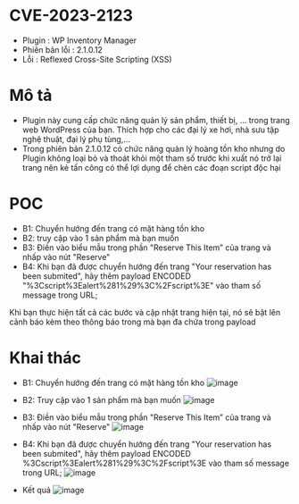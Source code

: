 # CVE-2023-2123

- Plugin : WP Inventory Manager
- Phiên bản lỗi : 2.1.0.12
- Lỗi : Reflexed Cross-Site Scripting (XSS)

# Mô tả

- Plugin này cung cấp chức năng quản lý sản phẩm, thiết bị, ... trong trang web WordPress của bạn. Thích hợp cho các đại lý xe hơi, nhà sưu tập nghệ thuật, đại lý phụ tùng,…
- Trong phiên bản 2.1.0.12 có chức năng quản lý hoàng tồn kho nhưng do Plugin không loại bỏ và thoát khỏi một tham số trước khi xuất nó trở lại trang nên kẻ tấn công có thể lợi dụng để chèn các đoạn script độc hại

# POC

- B1: Chuyển hướng đến trang có mặt hàng tồn kho
- B2: truy cập vào 1 sản phẩm mà bạn muốn
- B3: Điền vào biểu mẫu trong phần "Reserve This Item” của trang và nhấp vào nút "Reserve"
- B4: Khi bạn đã được chuyển hướng đến trang "Your reservation has been submited", hãy thêm payload ENCODED "%3Cscript%3Ealert%281%29%3C%2Fscript%3E" vào tham số message trong URL;

Khi bạn thực hiện tất cả các bước và cập nhật trang hiện tại, nó sẽ bật lên cảnh báo kèm theo thông báo trong mà bạn đa chứa trong payload

# Khai thác

- B1: Chuyển hướng đến trang có mặt hàng tồn kho
  ![image](https://github.com/Manh130902/wordpress/assets/93723285/ab2809ad-e1b9-4136-89a7-a548ec083d27)

- B2: Truy cập vào 1 sản phẩm mà bạn muốn
  ![image](https://github.com/Manh130902/wordpress/assets/93723285/8ac1aca6-2bbd-46f3-be20-d264d4acd434)

- B3: Điền vào biểu mẫu trong phần "Reserve This Item” của trang và nhấp vào nút "Reserve"
  ![image](https://github.com/Manh130902/wordpress/assets/93723285/a68cf53e-2838-47c7-a912-7b5d226816bf)

- B4: Khi bạn đã được chuyển hướng đến trang "Your reservation has been submited", hãy thêm payload ENCODED %3Cscript%3Ealert%281%29%3C%2Fscript%3E vào tham số message trong URL;
  ![image](https://github.com/Manh130902/wordpress/assets/93723285/2cc01c23-b3df-4490-b1b1-8efe7860e499)

- Kết quả
  ![image](https://github.com/Manh130902/wordpress/assets/93723285/36c69d76-0656-4bd9-ab9e-d93471a9b068)
